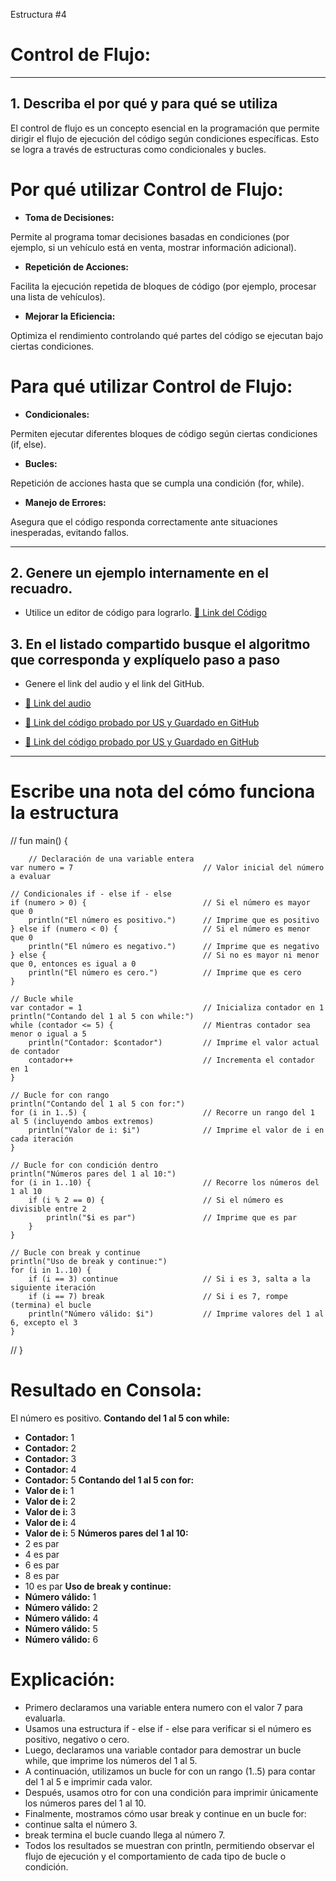 Estructura #4

# Control de Flujo:

---

## 1. Describa el por qué y para qué se utiliza

El control de flujo es un concepto esencial en la programación que permite dirigir el flujo de ejecución 
del código según condiciones específicas. Esto se logra a través de estructuras como condicionales y bucles.

# Por qué utilizar Control de Flujo:

- **Toma de Decisiones:**

Permite al programa tomar decisiones basadas en condiciones (por ejemplo, si un vehículo está en venta, mostrar información adicional).

- **Repetición de Acciones:**

Facilita la ejecución repetida de bloques de código (por ejemplo, procesar una lista de vehículos).

- **Mejorar la Eficiencia:**

Optimiza el rendimiento controlando qué partes del código se ejecutan bajo ciertas condiciones.

# Para qué utilizar Control de Flujo:

- **Condicionales:**

Permiten ejecutar diferentes bloques de código según ciertas condiciones (if, else).

- **Bucles:**

Repetición de acciones hasta que se cumpla una condición (for, while).

- **Manejo de Errores:**

Asegura que el código responda correctamente ante situaciones inesperadas, evitando fallos.

---

## 2. Genere un ejemplo internamente en el recuadro.

- Utilice un editor de código para lograrlo.
  [🔗 Link del Código](https://pl.kotl.in/uSaGi8uPl)

## 3. En el listado compartido busque el algoritmo que corresponda y explíquelo paso a paso

- Genere el link del audio y el link del GitHub.
  
- [🔗 Link del audio](#)
- [🔗 Link del código probado por US y Guardado en GitHub](https://github.com/mejia-Xsbethx15162/FichasExpos/blob/450cc72e72a0057ce5e1e463c114a505237c5815/ControlFlujo/controles%20de%20flujoIfBucles.png)
- [🔗 Link del código probado por US y Guardado en GitHub](https://github.com/mejia-Xsbethx15162/FichasExpos/blob/be1d2c1cd0e5e4d89646a567a6c122c9b831328b/ControlFlujo/controles%20de%20flujo2.png)

---

# Escribe una nota del cómo funciona la estructura

// fun main() {

        // Declaración de una variable entera
    var numero = 7                             // Valor inicial del número a evaluar

    // Condicionales if - else if - else
    if (numero > 0) {                          // Si el número es mayor que 0
        println("El número es positivo.")      // Imprime que es positivo
    } else if (numero < 0) {                   // Si el número es menor que 0
        println("El número es negativo.")      // Imprime que es negativo
    } else {                                   // Si no es mayor ni menor que 0, entonces es igual a 0
        println("El número es cero.")          // Imprime que es cero
    }

    // Bucle while
    var contador = 1                           // Inicializa contador en 1
    println("Contando del 1 al 5 con while:")
    while (contador <= 5) {                    // Mientras contador sea menor o igual a 5
        println("Contador: $contador")         // Imprime el valor actual de contador
        contador++                             // Incrementa el contador en 1
    }

    // Bucle for con rango
    println("Contando del 1 al 5 con for:")
    for (i in 1..5) {                          // Recorre un rango del 1 al 5 (incluyendo ambos extremos)
        println("Valor de i: $i")              // Imprime el valor de i en cada iteración
    }

    // Bucle for con condición dentro
    println("Números pares del 1 al 10:")
    for (i in 1..10) {                         // Recorre los números del 1 al 10
        if (i % 2 == 0) {                      // Si el número es divisible entre 2
            println("$i es par")               // Imprime que es par
        }
    }

    // Bucle con break y continue
    println("Uso de break y continue:")
    for (i in 1..10) {
        if (i == 3) continue                   // Si i es 3, salta a la siguiente iteración
        if (i == 7) break                      // Si i es 7, rompe (termina) el bucle
        println("Número válido: $i")           // Imprime valores del 1 al 6, excepto el 3
    }
// }


# Resultado en Consola:

El número es positivo.
**Contando del 1 al 5 con while:**
- **Contador:** 1
- **Contador:** 2
- **Contador:** 3
- **Contador:** 4
- **Contador:** 5
**Contando del 1 al 5 con for:**
- **Valor de i:** 1
- **Valor de i:** 2
- **Valor de i:** 3
- **Valor de i:** 4
- **Valor de i:** 5
**Números pares del 1 al 10:**
- 2 es par
- 4 es par
- 6 es par
- 8 es par
- 10 es par
**Uso de break y continue:**
- **Número válido:** 1
- **Número válido:** 2
- **Número válido:** 4
- **Número válido:** 5
- **Número válido:** 6


# Explicación:

- Primero declaramos una variable entera numero con el valor 7 para evaluarla.
- Usamos una estructura if - else if - else para verificar si el número es positivo, negativo o cero.
- Luego, declaramos una variable contador para demostrar un bucle while, que imprime los números del 1 al 5.
- A continuación, utilizamos un bucle for con un rango (1..5) para contar del 1 al 5 e imprimir cada valor.
- Después, usamos otro for con una condición para imprimir únicamente los números pares del 1 al 10.
- Finalmente, mostramos cómo usar break y continue en un bucle for:
- continue salta el número 3.
- break termina el bucle cuando llega al número 7.
- Todos los resultados se muestran con println, permitiendo observar el flujo de ejecución y el comportamiento de cada tipo de bucle o condición.

